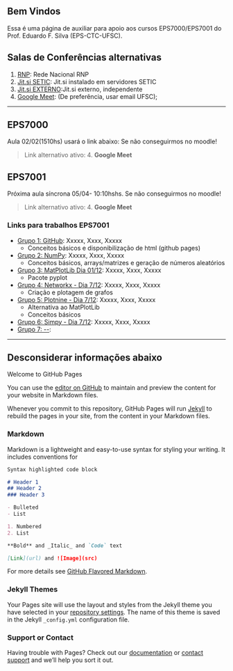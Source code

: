 ## Bem Vindos

Essa é uma página de auxiliar para apoio aos cursos EPS7000/EPS7001 do Prof. Eduardo F. Silva (EPS-CTC-UFSC).

## Salas de Conferências alternativas

1. [RNP](https://conferenciaweb.rnp.br/webconf/eduardo-ferreira-da): Rede Nacional RNP       
2. [Jit.si SETIC](https://reunioes.setic.ufsc.br/EduardoFSilva):  Jit.si instalado em servidores SETIC
3. [Jit.si EXTERNO](https://meet.jit.si/EduardoFSilva):Jit.si externo, independente
4. [Google Meet](https://meet.google.com/bpp-hobw-xqa): (De preferência, usar email UFSC); 

----
## EPS7000
Aula 02/02(1510hs) usará o link abaixo:
Se não conseguirmos no moodle!
> Link alternativo ativo: 4. **Google Meet**

## EPS7001
Próxima aula síncrona 05/04- 10:10hshs.
Se não conseguirmos no moodle!
> Link alternativo ativo: 4. **Google Meet**

### Links para trabalhos EPS7001

- [Grupo 1: GitHub](https://): Xxxxx, Xxxx, Xxxxx
    - Conceitos básicos e disponibilização de html (github pages)
- [Grupo 2: NumPy](https://): Xxxxx, Xxxx, Xxxxx
    - Conceitos básicos, arrays/matrizes e geração de números aleatórios
- [Grupo 3: MatPlotLib Dia 01/12](https://): Xxxxx, Xxxx, Xxxxx
    - Pacote pyplot
- [Grupo 4: Networkx - Dia 7/12](https://): Xxxxx, Xxxx, Xxxxx
    - Criação e plotagem de grafos
- [Grupo 5: Plotnine - Dia 7/12](https://): Xxxxx, Xxxx, Xxxxx
    - Alternativa ao MatPlotLib
    - Conceitos básicos
- [Grupo 6: Simpy - Dia 7/12](https://): Xxxxx, Xxxx, Xxxxx
- [Grupo 7: --](EPS7001_Trabalhos_2020-1/ex_introR.html): 


----

## Desconsiderar informações abaixo 

Welcome to GitHub Pages

You can use the [editor on GitHub](https://github.com/Efsilvaa/EPS7001/edit/gh-pages/docs/index.md) to maintain and preview the content for your website in Markdown files.

Whenever you commit to this repository, GitHub Pages will run [Jekyll](https://jekyllrb.com/) to rebuild the pages in your site, from the content in your Markdown files.

### Markdown

Markdown is a lightweight and easy-to-use syntax for styling your writing. It includes conventions for

```markdown
Syntax highlighted code block

# Header 1
## Header 2
### Header 3

- Bulleted
- List

1. Numbered
2. List

**Bold** and _Italic_ and `Code` text

[Link](url) and ![Image](src)
```

For more details see [GitHub Flavored Markdown](https://guides.github.com/features/mastering-markdown/).

### Jekyll Themes

Your Pages site will use the layout and styles from the Jekyll theme you have selected in your [repository settings](https://github.com/Efsilvaa/EPS7001/settings). The name of this theme is saved in the Jekyll `_config.yml` configuration file.

### Support or Contact

Having trouble with Pages? Check out our [documentation](https://docs.github.com/categories/github-pages-basics/) or [contact support](https://github.com/contact) and we’ll help you sort it out.
